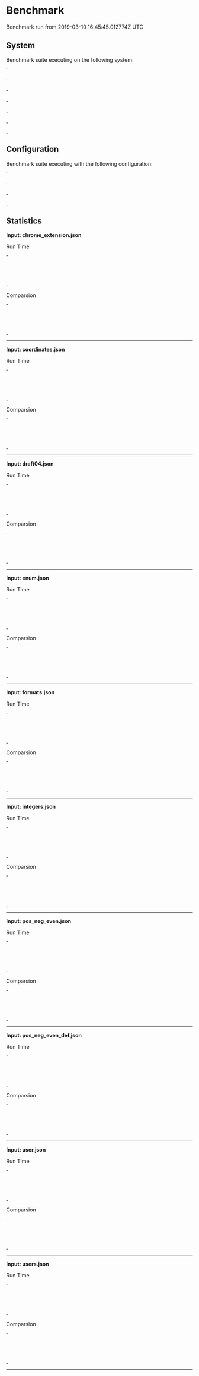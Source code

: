 # Benchmark

Benchmark run from 2019-03-10 16:45:45.012774Z UTC

## System

Benchmark suite executing on the following system:

<table style="width: 1%">
  <tr>
    <th style="width: 1%; white-space: nowrap">Operating System</th>
    <td>macOS</td>
  </tr><tr>
    <th style="white-space: nowrap">CPU Information</th>
    <td style="white-space: nowrap">Intel(R) Core(TM) i7-4770HQ CPU @ 2.20GHz</td>
  </tr><tr>
    <th style="white-space: nowrap">Number of Available Cores</th>
    <td style="white-space: nowrap">8</td>
  </tr><tr>
    <th style="white-space: nowrap">Available Memory</th>
    <td style="white-space: nowrap">16 GB</td>
  </tr><tr>
    <th style="white-space: nowrap">Elixir Version</th>
    <td style="white-space: nowrap">1.8.1</td>
  </tr><tr>
    <th style="white-space: nowrap">Erlang Version</th>
    <td style="white-space: nowrap">21.1</td>
  </tr>
</table>

## Configuration

Benchmark suite executing with the following configuration:

<table style="width: 1%">
  <tr>
    <th style="width: 1%">:time</th>
    <td style="white-space: nowrap">10 s</td>
  </tr><tr>
    <th>:parallel</th>
    <td style="white-space: nowrap">1</td>
  </tr><tr>
    <th>:warmup</th>
    <td style="white-space: nowrap">2 s</td>
  </tr>
</table>

## Statistics



__Input: chrome_extension.json__

Run Time
<table style="width: 1%">
  <tr>
    <th>Name</th>
    <th style="text-align: right">IPS</th>
    <th style="text-align: right">Average</th>
    <th style="text-align: right">Devitation</th>
    <th style="text-align: right">Median</th>
    <th style="text-align: right">99th&nbsp;%</th>
  </tr>
  <tr>
    <td style="white-space: nowrap">JsonXema</td>
    <td style="white-space: nowrap; text-align: right">47.62 K</td>
    <td style="white-space: nowrap; text-align: right">21.00 μs</td>
    <td style="white-space: nowrap; text-align: right">±111.32%</td>
    <td style="white-space: nowrap; text-align: right">19 μs</td>
    <td style="white-space: nowrap; text-align: right">44 μs</td>
  </tr>
  <tr>
    <td style="white-space: nowrap">ExJsonSchema</td>
    <td style="white-space: nowrap; text-align: right">25.94 K</td>
    <td style="white-space: nowrap; text-align: right">38.55 μs</td>
    <td style="white-space: nowrap; text-align: right">±56.19%</td>
    <td style="white-space: nowrap; text-align: right">35 μs</td>
    <td style="white-space: nowrap; text-align: right">185 μs</td>
  </tr>
</table>

Comparsion
<table style="width: 1%">
  <tr>
    <th>Name</th>
    <th style="text-align: right">IPS</th>
    <th style="text-align: right">Slower</th>
  <tr>
    <td style="white-space: nowrap">JsonXema</td>
    <td style="white-space: nowrap;text-align: right">47.62 K</td>
    <td>&nbsp;</td>
  </tr>
  <tr>
    <td style="white-space: nowrap">ExJsonSchema</td>
    <td style="white-space: nowrap; text-align: right">25.94 K</td>
    <td style="white-space: nowrap; text-align: right">1.84x</td>
  </tr>
</table>


<hr/>

__Input: coordinates.json__

Run Time
<table style="width: 1%">
  <tr>
    <th>Name</th>
    <th style="text-align: right">IPS</th>
    <th style="text-align: right">Average</th>
    <th style="text-align: right">Devitation</th>
    <th style="text-align: right">Median</th>
    <th style="text-align: right">99th&nbsp;%</th>
  </tr>
  <tr>
    <td style="white-space: nowrap">JsonXema</td>
    <td style="white-space: nowrap; text-align: right">387.47 K</td>
    <td style="white-space: nowrap; text-align: right">2.58 μs</td>
    <td style="white-space: nowrap; text-align: right">±1288.18%</td>
    <td style="white-space: nowrap; text-align: right">2 μs</td>
    <td style="white-space: nowrap; text-align: right">3 μs</td>
  </tr>
  <tr>
    <td style="white-space: nowrap">ExJsonSchema</td>
    <td style="white-space: nowrap; text-align: right">144.47 K</td>
    <td style="white-space: nowrap; text-align: right">6.92 μs</td>
    <td style="white-space: nowrap; text-align: right">±495.14%</td>
    <td style="white-space: nowrap; text-align: right">6 μs</td>
    <td style="white-space: nowrap; text-align: right">16 μs</td>
  </tr>
</table>

Comparsion
<table style="width: 1%">
  <tr>
    <th>Name</th>
    <th style="text-align: right">IPS</th>
    <th style="text-align: right">Slower</th>
  <tr>
    <td style="white-space: nowrap">JsonXema</td>
    <td style="white-space: nowrap;text-align: right">387.47 K</td>
    <td>&nbsp;</td>
  </tr>
  <tr>
    <td style="white-space: nowrap">ExJsonSchema</td>
    <td style="white-space: nowrap; text-align: right">144.47 K</td>
    <td style="white-space: nowrap; text-align: right">2.68x</td>
  </tr>
</table>


<hr/>

__Input: draft04.json__

Run Time
<table style="width: 1%">
  <tr>
    <th>Name</th>
    <th style="text-align: right">IPS</th>
    <th style="text-align: right">Average</th>
    <th style="text-align: right">Devitation</th>
    <th style="text-align: right">Median</th>
    <th style="text-align: right">99th&nbsp;%</th>
  </tr>
  <tr>
    <td style="white-space: nowrap">JsonXema</td>
    <td style="white-space: nowrap; text-align: right">2.37 K</td>
    <td style="white-space: nowrap; text-align: right">421.87 μs</td>
    <td style="white-space: nowrap; text-align: right">±27.90%</td>
    <td style="white-space: nowrap; text-align: right">396 μs</td>
    <td style="white-space: nowrap; text-align: right">613 μs</td>
  </tr>
  <tr>
    <td style="white-space: nowrap">ExJsonSchema</td>
    <td style="white-space: nowrap; text-align: right">1.45 K</td>
    <td style="white-space: nowrap; text-align: right">691.80 μs</td>
    <td style="white-space: nowrap; text-align: right">±16.32%</td>
    <td style="white-space: nowrap; text-align: right">632 μs</td>
    <td style="white-space: nowrap; text-align: right">994 μs</td>
  </tr>
</table>

Comparsion
<table style="width: 1%">
  <tr>
    <th>Name</th>
    <th style="text-align: right">IPS</th>
    <th style="text-align: right">Slower</th>
  <tr>
    <td style="white-space: nowrap">JsonXema</td>
    <td style="white-space: nowrap;text-align: right">2.37 K</td>
    <td>&nbsp;</td>
  </tr>
  <tr>
    <td style="white-space: nowrap">ExJsonSchema</td>
    <td style="white-space: nowrap; text-align: right">1.45 K</td>
    <td style="white-space: nowrap; text-align: right">1.64x</td>
  </tr>
</table>


<hr/>

__Input: enum.json__

Run Time
<table style="width: 1%">
  <tr>
    <th>Name</th>
    <th style="text-align: right">IPS</th>
    <th style="text-align: right">Average</th>
    <th style="text-align: right">Devitation</th>
    <th style="text-align: right">Median</th>
    <th style="text-align: right">99th&nbsp;%</th>
  </tr>
  <tr>
    <td style="white-space: nowrap">JsonXema</td>
    <td style="white-space: nowrap; text-align: right">246.44 K</td>
    <td style="white-space: nowrap; text-align: right">4.06 μs</td>
    <td style="white-space: nowrap; text-align: right">±649.64%</td>
    <td style="white-space: nowrap; text-align: right">4 μs</td>
    <td style="white-space: nowrap; text-align: right">6 μs</td>
  </tr>
  <tr>
    <td style="white-space: nowrap">ExJsonSchema</td>
    <td style="white-space: nowrap; text-align: right">155.99 K</td>
    <td style="white-space: nowrap; text-align: right">6.41 μs</td>
    <td style="white-space: nowrap; text-align: right">±573.11%</td>
    <td style="white-space: nowrap; text-align: right">6 μs</td>
    <td style="white-space: nowrap; text-align: right">15 μs</td>
  </tr>
</table>

Comparsion
<table style="width: 1%">
  <tr>
    <th>Name</th>
    <th style="text-align: right">IPS</th>
    <th style="text-align: right">Slower</th>
  <tr>
    <td style="white-space: nowrap">JsonXema</td>
    <td style="white-space: nowrap;text-align: right">246.44 K</td>
    <td>&nbsp;</td>
  </tr>
  <tr>
    <td style="white-space: nowrap">ExJsonSchema</td>
    <td style="white-space: nowrap; text-align: right">155.99 K</td>
    <td style="white-space: nowrap; text-align: right">1.58x</td>
  </tr>
</table>


<hr/>

__Input: formats.json__

Run Time
<table style="width: 1%">
  <tr>
    <th>Name</th>
    <th style="text-align: right">IPS</th>
    <th style="text-align: right">Average</th>
    <th style="text-align: right">Devitation</th>
    <th style="text-align: right">Median</th>
    <th style="text-align: right">99th&nbsp;%</th>
  </tr>
  <tr>
    <td style="white-space: nowrap">ExJsonSchema</td>
    <td style="white-space: nowrap; text-align: right">50.65 K</td>
    <td style="white-space: nowrap; text-align: right">19.74 μs</td>
    <td style="white-space: nowrap; text-align: right">±122.15%</td>
    <td style="white-space: nowrap; text-align: right">18 μs</td>
    <td style="white-space: nowrap; text-align: right">37 μs</td>
  </tr>
  <tr>
    <td style="white-space: nowrap">JsonXema</td>
    <td style="white-space: nowrap; text-align: right">49.51 K</td>
    <td style="white-space: nowrap; text-align: right">20.20 μs</td>
    <td style="white-space: nowrap; text-align: right">±64.75%</td>
    <td style="white-space: nowrap; text-align: right">19 μs</td>
    <td style="white-space: nowrap; text-align: right">31 μs</td>
  </tr>
</table>

Comparsion
<table style="width: 1%">
  <tr>
    <th>Name</th>
    <th style="text-align: right">IPS</th>
    <th style="text-align: right">Slower</th>
  <tr>
    <td style="white-space: nowrap">ExJsonSchema</td>
    <td style="white-space: nowrap;text-align: right">50.65 K</td>
    <td>&nbsp;</td>
  </tr>
  <tr>
    <td style="white-space: nowrap">JsonXema</td>
    <td style="white-space: nowrap; text-align: right">49.51 K</td>
    <td style="white-space: nowrap; text-align: right">1.02x</td>
  </tr>
</table>


<hr/>

__Input: integers.json__

Run Time
<table style="width: 1%">
  <tr>
    <th>Name</th>
    <th style="text-align: right">IPS</th>
    <th style="text-align: right">Average</th>
    <th style="text-align: right">Devitation</th>
    <th style="text-align: right">Median</th>
    <th style="text-align: right">99th&nbsp;%</th>
  </tr>
  <tr>
    <td style="white-space: nowrap">JsonXema</td>
    <td style="white-space: nowrap; text-align: right">178.81 K</td>
    <td style="white-space: nowrap; text-align: right">5.59 μs</td>
    <td style="white-space: nowrap; text-align: right">±546.45%</td>
    <td style="white-space: nowrap; text-align: right">5 μs</td>
    <td style="white-space: nowrap; text-align: right">8 μs</td>
  </tr>
  <tr>
    <td style="white-space: nowrap">ExJsonSchema</td>
    <td style="white-space: nowrap; text-align: right">115.58 K</td>
    <td style="white-space: nowrap; text-align: right">8.65 μs</td>
    <td style="white-space: nowrap; text-align: right">±389.08%</td>
    <td style="white-space: nowrap; text-align: right">7 μs</td>
    <td style="white-space: nowrap; text-align: right">17 μs</td>
  </tr>
</table>

Comparsion
<table style="width: 1%">
  <tr>
    <th>Name</th>
    <th style="text-align: right">IPS</th>
    <th style="text-align: right">Slower</th>
  <tr>
    <td style="white-space: nowrap">JsonXema</td>
    <td style="white-space: nowrap;text-align: right">178.81 K</td>
    <td>&nbsp;</td>
  </tr>
  <tr>
    <td style="white-space: nowrap">ExJsonSchema</td>
    <td style="white-space: nowrap; text-align: right">115.58 K</td>
    <td style="white-space: nowrap; text-align: right">1.55x</td>
  </tr>
</table>


<hr/>

__Input: pos_neg_even.json__

Run Time
<table style="width: 1%">
  <tr>
    <th>Name</th>
    <th style="text-align: right">IPS</th>
    <th style="text-align: right">Average</th>
    <th style="text-align: right">Devitation</th>
    <th style="text-align: right">Median</th>
    <th style="text-align: right">99th&nbsp;%</th>
  </tr>
  <tr>
    <td style="white-space: nowrap">JsonXema</td>
    <td style="white-space: nowrap; text-align: right">298.05 K</td>
    <td style="white-space: nowrap; text-align: right">3.36 μs</td>
    <td style="white-space: nowrap; text-align: right">±1316.95%</td>
    <td style="white-space: nowrap; text-align: right">3 μs</td>
    <td style="white-space: nowrap; text-align: right">6 μs</td>
  </tr>
  <tr>
    <td style="white-space: nowrap">ExJsonSchema</td>
    <td style="white-space: nowrap; text-align: right">146.95 K</td>
    <td style="white-space: nowrap; text-align: right">6.81 μs</td>
    <td style="white-space: nowrap; text-align: right">±489.40%</td>
    <td style="white-space: nowrap; text-align: right">6 μs</td>
    <td style="white-space: nowrap; text-align: right">13 μs</td>
  </tr>
</table>

Comparsion
<table style="width: 1%">
  <tr>
    <th>Name</th>
    <th style="text-align: right">IPS</th>
    <th style="text-align: right">Slower</th>
  <tr>
    <td style="white-space: nowrap">JsonXema</td>
    <td style="white-space: nowrap;text-align: right">298.05 K</td>
    <td>&nbsp;</td>
  </tr>
  <tr>
    <td style="white-space: nowrap">ExJsonSchema</td>
    <td style="white-space: nowrap; text-align: right">146.95 K</td>
    <td style="white-space: nowrap; text-align: right">2.03x</td>
  </tr>
</table>


<hr/>

__Input: pos_neg_even_def.json__

Run Time
<table style="width: 1%">
  <tr>
    <th>Name</th>
    <th style="text-align: right">IPS</th>
    <th style="text-align: right">Average</th>
    <th style="text-align: right">Devitation</th>
    <th style="text-align: right">Median</th>
    <th style="text-align: right">99th&nbsp;%</th>
  </tr>
  <tr>
    <td style="white-space: nowrap">JsonXema</td>
    <td style="white-space: nowrap; text-align: right">299.50 K</td>
    <td style="white-space: nowrap; text-align: right">3.34 μs</td>
    <td style="white-space: nowrap; text-align: right">±1274.18%</td>
    <td style="white-space: nowrap; text-align: right">3 μs</td>
    <td style="white-space: nowrap; text-align: right">5 μs</td>
  </tr>
  <tr>
    <td style="white-space: nowrap">ExJsonSchema</td>
    <td style="white-space: nowrap; text-align: right">113.74 K</td>
    <td style="white-space: nowrap; text-align: right">8.79 μs</td>
    <td style="white-space: nowrap; text-align: right">±394.84%</td>
    <td style="white-space: nowrap; text-align: right">8 μs</td>
    <td style="white-space: nowrap; text-align: right">17 μs</td>
  </tr>
</table>

Comparsion
<table style="width: 1%">
  <tr>
    <th>Name</th>
    <th style="text-align: right">IPS</th>
    <th style="text-align: right">Slower</th>
  <tr>
    <td style="white-space: nowrap">JsonXema</td>
    <td style="white-space: nowrap;text-align: right">299.50 K</td>
    <td>&nbsp;</td>
  </tr>
  <tr>
    <td style="white-space: nowrap">ExJsonSchema</td>
    <td style="white-space: nowrap; text-align: right">113.74 K</td>
    <td style="white-space: nowrap; text-align: right">2.63x</td>
  </tr>
</table>


<hr/>

__Input: user.json__

Run Time
<table style="width: 1%">
  <tr>
    <th>Name</th>
    <th style="text-align: right">IPS</th>
    <th style="text-align: right">Average</th>
    <th style="text-align: right">Devitation</th>
    <th style="text-align: right">Median</th>
    <th style="text-align: right">99th&nbsp;%</th>
  </tr>
  <tr>
    <td style="white-space: nowrap">JsonXema</td>
    <td style="white-space: nowrap; text-align: right">362.22 K</td>
    <td style="white-space: nowrap; text-align: right">2.76 μs</td>
    <td style="white-space: nowrap; text-align: right">±1632.02%</td>
    <td style="white-space: nowrap; text-align: right">2 μs</td>
    <td style="white-space: nowrap; text-align: right">5 μs</td>
  </tr>
  <tr>
    <td style="white-space: nowrap">ExJsonSchema</td>
    <td style="white-space: nowrap; text-align: right">135.05 K</td>
    <td style="white-space: nowrap; text-align: right">7.40 μs</td>
    <td style="white-space: nowrap; text-align: right">±478.22%</td>
    <td style="white-space: nowrap; text-align: right">7 μs</td>
    <td style="white-space: nowrap; text-align: right">16 μs</td>
  </tr>
</table>

Comparsion
<table style="width: 1%">
  <tr>
    <th>Name</th>
    <th style="text-align: right">IPS</th>
    <th style="text-align: right">Slower</th>
  <tr>
    <td style="white-space: nowrap">JsonXema</td>
    <td style="white-space: nowrap;text-align: right">362.22 K</td>
    <td>&nbsp;</td>
  </tr>
  <tr>
    <td style="white-space: nowrap">ExJsonSchema</td>
    <td style="white-space: nowrap; text-align: right">135.05 K</td>
    <td style="white-space: nowrap; text-align: right">2.68x</td>
  </tr>
</table>


<hr/>

__Input: users.json__

Run Time
<table style="width: 1%">
  <tr>
    <th>Name</th>
    <th style="text-align: right">IPS</th>
    <th style="text-align: right">Average</th>
    <th style="text-align: right">Devitation</th>
    <th style="text-align: right">Median</th>
    <th style="text-align: right">99th&nbsp;%</th>
  </tr>
  <tr>
    <td style="white-space: nowrap">JsonXema</td>
    <td style="white-space: nowrap; text-align: right">28.37</td>
    <td style="white-space: nowrap; text-align: right">35.24 ms</td>
    <td style="white-space: nowrap; text-align: right">±4.88%</td>
    <td style="white-space: nowrap; text-align: right">34.83 ms</td>
    <td style="white-space: nowrap; text-align: right">40.84 ms</td>
  </tr>
  <tr>
    <td style="white-space: nowrap">ExJsonSchema</td>
    <td style="white-space: nowrap; text-align: right">11.31</td>
    <td style="white-space: nowrap; text-align: right">88.42 ms</td>
    <td style="white-space: nowrap; text-align: right">±5.67%</td>
    <td style="white-space: nowrap; text-align: right">86.93 ms</td>
    <td style="white-space: nowrap; text-align: right">114.74 ms</td>
  </tr>
</table>

Comparsion
<table style="width: 1%">
  <tr>
    <th>Name</th>
    <th style="text-align: right">IPS</th>
    <th style="text-align: right">Slower</th>
  <tr>
    <td style="white-space: nowrap">JsonXema</td>
    <td style="white-space: nowrap;text-align: right">28.37</td>
    <td>&nbsp;</td>
  </tr>
  <tr>
    <td style="white-space: nowrap">ExJsonSchema</td>
    <td style="white-space: nowrap; text-align: right">11.31</td>
    <td style="white-space: nowrap; text-align: right">2.51x</td>
  </tr>
</table>


<hr/>

